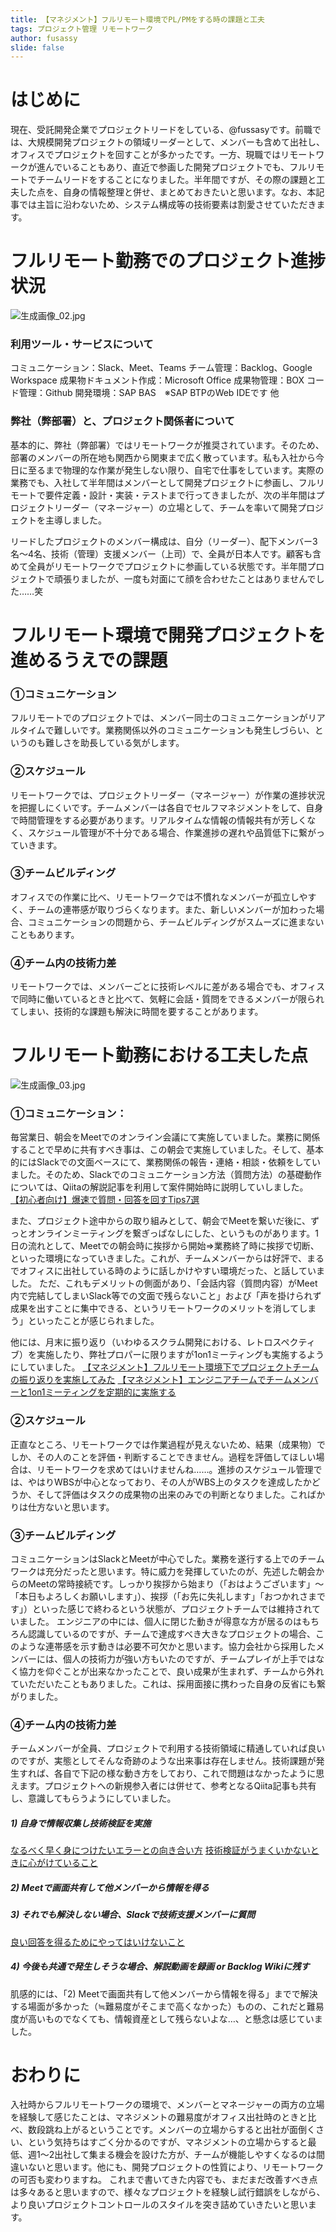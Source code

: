 ```yaml
---
title: 【マネジメント】フルリモート環境でPL/PMをする時の課題と工夫
tags: プロジェクト管理 リモートワーク
author: fusassy
slide: false
---
```

# はじめに
現在、受託開発企業でプロジェクトリードをしている、@fussasyです。前職では、大規模開発プロジェクトの領域リーダーとして、メンバーも含めて出社し、オフィスでプロジェクトを回すことが多かったです。一方、現職ではリモートワークが進んでいることもあり、直近で参画した開発プロジェクトでも、フルリモートでチームリードをすることになりました。半年間ですが、その際の課題と工夫した点を、自身の情報整理と併せ、まとめておきたいと思います。なお、本記事では主旨に沿わないため、システム構成等の技術要素は割愛させていただきます。


# フルリモート勤務でのプロジェクト進捗状況
![生成画像_02.jpg](https://qiita-image-store.s3.ap-northeast-1.amazonaws.com/0/1727556/70e9591d-4d7c-c2cd-fe19-83a49b801447.jpeg)
### 利用ツール・サービスについて
コミュニケーション：Slack、Meet、Teams
チーム管理：Backlog、Google Workspace
成果物ドキュメント作成：Microsoft Office
成果物管理：BOX
コード管理：Github
開発環境：SAP BAS　※SAP BTPのWeb IDEです
他

### 弊社（弊部署）と、プロジェクト関係者について
基本的に、弊社（弊部署）ではリモートワークが推奨されています。そのため、部署のメンバーの所在地も関西から関東まで広く散っています。私も入社から今日に至るまで物理的な作業が発生しない限り、自宅で仕事をしています。実際の業務でも、入社して半年間はメンバーとして開発プロジェクトに参画し、フルリモートで要件定義・設計・実装・テストまで行ってきましたが、次の半年間はプロジェクトリーダー（マネージャー）の立場として、チームを率いて開発プロジェクトを主導しました。

リードしたプロジェクトのメンバー構成は、自分（リーダー）、配下メンバー3名～4名、技術（管理）支援メンバー（上司）で、全員が日本人です。顧客も含めて全員がリモートワークでプロジェクトに参画している状態です。半年間プロジェクトで頑張りましたが、一度も対面にて顔を合わせたことはありませんでした……笑


# フルリモート環境で開発プロジェクトを進めるうえでの課題
### ①コミュニケーション
フルリモートでのプロジェクトでは、メンバー同士のコミュニケーションがリアルタイムで難しいです。業務関係以外のコミュニケーションも発生しづらい、というのも難しさを助長している気がします。

### ②スケジュール
リモートワークでは、プロジェクトリーダー（マネージャー）が作業の進捗状況を把握しにくいです。チームメンバーは各自でセルフマネジメントをして、自身で時間管理をする必要があります。リアルタイムな情報の情報共有が芳しくなく、スケジュール管理が不十分である場合、作業進捗の遅れや品質低下に繋がっていきます。

### ③チームビルディング
オフィスでの作業に比べ、リモートワークでは不慣れなメンバーが孤立しやすく、チームの連帯感が取りづらくなります。また、新しいメンバーが加わった場合、コミュニケーションの問題から、チームビルディングがスムーズに進まないこともあります。

### ④チーム内の技術力差
リモートワークでは、メンバーごとに技術レベルに差がある場合でも、オフィスで同時に働いているときと比べて、気軽に会話・質問をできるメンバーが限られてしまい、技術的な課題も解決に時間を要することがあります。


# フルリモート勤務における工夫した点
![生成画像_03.jpg](https://qiita-image-store.s3.ap-northeast-1.amazonaws.com/0/1727556/bed85279-4c5c-b56f-15c1-db77633c2bc7.jpeg)
### ①コミュニケーション：
毎営業日、朝会をMeetでのオンライン会議にて実施していました。業務に関係することで早めに共有すべき事は、この朝会で実施していました。そして、基本的にはSlackでの文面ベースにて、業務関係の報告・連絡・相談・依頼をしていました。そのため、Slackでのコミュニケーション方法（質問方法）の基礎動作については、Qiitaの解説記事を利用して案件開始時に説明していしました。
[【初心者向け】爆速で質問・回答を回すTips7選][フルリモート勤務における工夫した点_link_01]

また、プロジェクト途中からの取り組みとして、朝会でMeetを繋いだ後に、ずっとオンラインミーティングを繋ぎっぱなしにした、というものがあります。1日の流れとして、Meetでの朝会時に挨拶から開始⇒業務終了時に挨拶で切断、といった環境になっていきました。これが、チームメンバーからは好評で、まるでオフィスに出社している時のように話しかけやすい環境だった、と話していました。
ただ、これもデメリットの側面があり、「会話内容（質問内容）がMeet内で完結してしまいSlack等での文面で残らないこと」および「声を掛けられず成果を出すことに集中できる、というリモートワークのメリットを消してしまう」といったことが感じられました。

他には、月末に振り返り（いわゆるスクラム開発における、レトロスペクティブ）を実施したり、弊社プロパーに限りますが1on1ミーティングも実施するようにしていました。
[【マネジメント】フルリモート環境下でプロジェクトチームの振り返りを実施してみた][フルリモート勤務における工夫した点_link_02]
[【マネジメント】エンジニアチームでチームメンバーと1on1ミーティングを定期的に実施する][フルリモート勤務における工夫した点_link_02]

### ②スケジュール
正直なところ、リモートワークでは作業過程が見えないため、結果（成果物）でしか、その人のことを評価・判断することできません。過程を評価してほしい場合は、リモートワークを求めてはいけませんね……。進捗のスケジュール管理では、やはりWBSが中心となっており、その人がWBS上のタスクを達成したかどうか、そして評価はタスクの成果物の出来のみでの判断となりました。こればかりは仕方ないと思います。

### ③チームビルディング
コミュニケーションはSlackとMeetが中心でした。業務を遂行する上でのチームワークは充分だったと思います。特に威力を発揮していたのが、先述した朝会からのMeetの常時接続です。しっかり挨拶から始まり（「おはようございます」～「本日もよろしくお願いします」）、挨拶（「お先に失礼します」「おつかれさまです」）といった感じで終わるという状態が、プロジェクトチームでは維持されていました。
エンジニアの中には、個人に閉じた動きが得意な方が居るのはもちろん認識しているのですが、チームで達成すべき大きなプロジェクトの場合、このような連帯感を示す動きは必要不可欠かと思います。協力会社から採用したメンバーには、個人の技術力が強い方もいたのですが、チームプレイが上手ではなく協力を仰ぐことが出来なかったことで、良い成果が生まれず、チームから外れていただいたこともありました。これは、採用面接に携わった自身の反省にも繋がりました。

### ④チーム内の技術力差
チームメンバーが全員、プロジェクトで利用する技術領域に精通していれば良いのですが、実態としてそんな奇跡のような出来事は存在しません。技術課題が発生すれば、各自で下記の様な動き方をしており、これで問題はなかったように思えます。プロジェクトへの新規参入者には併せて、参考となるQiita記事も共有し、意識してもらうようにしていました。

##### 1) 自身で情報収集し技術検証を実施
[なるべく早く身につけたいエラーとの向き合い方][フルリモート勤務における工夫した点_link_04]
[技術検証がうまくいかないときに心がけていること][フルリモート勤務における工夫した点_link_05]
##### 2) Meetで画面共有して他メンバーから情報を得る
##### 3) それでも解決しない場合、Slackで技術支援メンバーに質問
[良い回答を得るためにやってはいけないこと][フルリモート勤務における工夫した点_link_06]
##### 4) 今後も共通で発生しそうな場合、解説動画を録画 or Backlog Wikiに残す
肌感的には、「2) Meetで画面共有して他メンバーから情報を得る」までで解決する場面が多かった（≒難易度がそこまで高くなかった）ものの、これだと難易度が高いものでなくても、情報資産として残らないよな…、と懸念は感じていました。


# おわりに
入社時からフルリモートワークの環境で、メンバーとマネージャーの両方の立場を経験して感じたことは、マネジメントの難易度がオフィス出社時のときと比べ、数段跳ね上がるということです。メンバーの立場からすると出社が面倒くさい、という気持ちはすごく分かるのですが、マネジメントの立場からすると最低、週1～2出社して集まる機会を設けた方が、チームが機能しやすくなるのは間違いないと思います。他にも、開発プロジェクトの性質により、リモートワークの可否も変わりますね。
これまで書いてきた内容でも、まだまだ改善すべき点は多々あると思いますので、様々なプロジェクトを経験し試行錯誤をしながら、より良いプロジェクトコントロールのスタイルを突き詰めていきたいと思います。

<!-- 以下、リンク設定用 -->
[フルリモート勤務における工夫した点_link_01]:https://qiita.com/HarumaroJP/items/c4d148a161cb08f15fb6
[フルリモート勤務における工夫した点_link_02]:https://qiita.com/fusassy/items/ad50a8a16c59bb9fc710
[フルリモート勤務における工夫した点_link_03]:https://qiita.com/fusassy/items/bdd749eaa8ba92aac343

[フルリモート勤務における工夫した点_link_04]:https://qiita.com/tak001/items/5f43cb475565667a5bf7
[フルリモート勤務における工夫した点_link_05]:https://qiita.com/tami/items/966b6b58953268527c54
[フルリモート勤務における工夫した点_link_06]:https://qiita.com/gevanni/items/067f9cd595394d98c16d

<!-- コメントアウトしたい内容 -->
<!--
複数行は
こっちのほうが
断然、楽
-->
